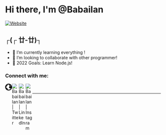 # Hi there, I'm @Babailan

[![Website](https://img.shields.io/website?label=babailan.github.io&style=for-the-badge&url=https://babailan.github.io)](https://babailan.github.io/)

## ┌(┌ 廿-廿)┐

- 🌱 I’m currently learning everything !
- 👯 I’m looking to collaborate with other programmer!
- 🥅 2022 Goals: Learn Node.js!

### Connect with me:

[<img align="left" alt="Babailan" width="22px" src="https://raw.githubusercontent.com/iconic/open-iconic/master/svg/globe.svg" />][website]
[<img align="left" alt="Babailan | Twitter" width="22px" src="https://cdn.jsdelivr.net/npm/simple-icons@v3/icons/twitter.svg" />][twitter]
[<img align="left" alt="Babailan | LinkedIn" width="22px" src="https://cdn.jsdelivr.net/npm/simple-icons@v3/icons/linkedin.svg" />][linkedin]
[<img align="left" alt="Babailan | Instagram" width="22px" src="https://cdn.jsdelivr.net/npm/simple-icons@v3/icons/instagram.svg" />][instagram]

<br />



---


[website]: https://babailan.github.io/
[twitter]: https://twitter.com/ArigatoED
[instagram]: https://www.instagram.com/ronelbabailan/
[linkedin]: https://www.linkedin.com/in/ronnel-babailan-a08074213/
